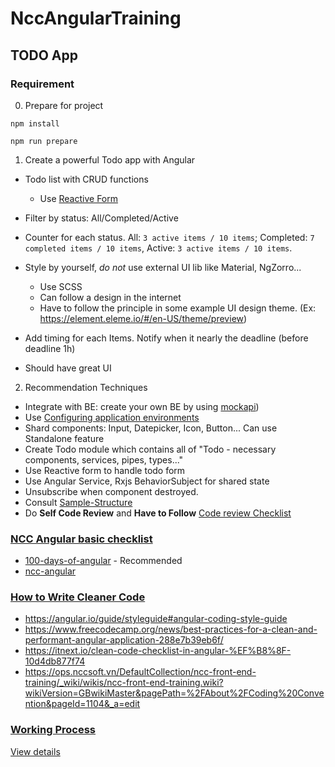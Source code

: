 # NccAngularTraining

## TODO App

### Requirement

0. Prepare for project
```
npm install

npm run prepare
```

1. Create a powerful Todo app with Angular

- Todo list with CRUD functions
  - Use [Reactive Form](https://angular.io/guide/reactive-forms)
- Filter by status: All/Completed/Active
- Counter for each status. All: `3 active items / 10 items`; Completed: `7 completed items / 10 items`, Active: `3 active items / 10 items`.
- Style by yourself, _do not_ use external UI lib like Material, NgZorro...

  - Use SCSS
  - Can follow a design in the internet
  - Have to follow the principle in some example UI design theme. (Ex: <https://element.eleme.io/#/en-US/theme/preview>)

- Add timing for each Items. Notify when it nearly the deadline (before deadline 1h)
- Should have great UI

2. Recommendation Techniques
- Integrate with BE: create your own BE by using [mockapi](https://mockapi.io/docs))
- Use [Configuring application environments](https://angular.io/guide/build#configure-environment-specific-defaults)
- Shard components: Input, Datepicker, Icon, Button... Can use Standalone feature
- Create Todo module which contains all of "Todo - necessary components, services, pipes, types..."
- Use Reactive form to handle todo form
- Use Angular Service, Rxjs BehaviorSubject for shared state
- Unsubscribe when component destroyed.
- Consult [Sample-Structure](https://ops.nccsoft.vn/DefaultCollection/ncc-front-end-training/_git/ncc-angular-training?path=%2F&version=GBsample-structure&_a=contents)
- Do **Self Code Review** and **Have to Follow** [Code review Checklist](http://ops.nccsoft.vn/DefaultCollection/ncc-front-end-training/_wiki/wikis/ncc-front-end-training.wiki/2019/Code-review-Checklist)

### [NCC Angular basic checklist](https://github.com/angular-vietnam/100-days-of-angular)
- [100-days-of-angular](https://github.com/angular-vietnam/100-days-of-angular) - Recommended
- [ncc-angular](https://github.com/nccasia/ncc-angular)

### [How to Write Cleaner Code](https://www.freecodecamp.org/news/best-practices-for-a-clean-and-performant-angular-application-288e7b39eb6f/)
- https://angular.io/guide/styleguide#angular-coding-style-guide
- https://www.freecodecamp.org/news/best-practices-for-a-clean-and-performant-angular-application-288e7b39eb6f/
- https://itnext.io/clean-code-checklist-in-angular-%EF%B8%8F-10d4db877f74
- https://ops.nccsoft.vn/DefaultCollection/ncc-front-end-training/_wiki/wikis/ncc-front-end-training.wiki?wikiVersion=GBwikiMaster&pagePath=%2FAbout%2FCoding%20Convention&pageId=1104&_a=edit
### [Working Process](https://ops.nccsoft.vn/DefaultCollection/ncc-front-end-training/_wiki/wikis/ncc-front-end-training.wiki/448/About)

[View details](https://ops.nccsoft.vn/DefaultCollection/ncc-front-end-training/_wiki/wikis/ncc-front-end-training.wiki/448/About)
